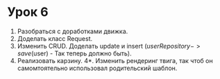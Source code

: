# Урок 6
1. Разобраться с доработками движка.
2. Доделать класс Request.
3. Изменить CRUD. Доделать update и insert ($userRepository->save($user) - Так теперь должно быть).
4. Реализовать карзину.
4*. Изменить рендеринг твига, так чтоб он самомтоятельно использовал родительский шаблон.